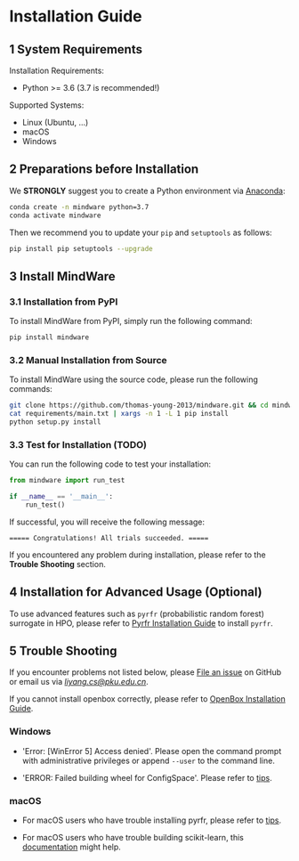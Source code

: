 # Installation Guide

## 1 System Requirements

Installation Requirements:
+ Python >= 3.6 (3.7 is recommended!)

Supported Systems:
+ Linux (Ubuntu, ...)
+ macOS
+ Windows

## 2 Preparations before Installation

We **STRONGLY** suggest you to create a Python environment via [Anaconda](https://www.anaconda.com/products/individual#Downloads):
```bash
conda create -n mindware python=3.7
conda activate mindware
```

Then we recommend you to update your `pip` and `setuptools` as follows:
```bash
pip install pip setuptools --upgrade
```

## 3 Install MindWare

### 3.1 Installation from PyPI

To install MindWare from PyPI, simply run the following command:

```bash
pip install mindware
```

### 3.2 Manual Installation from Source

To install MindWare using the source code, please run the following commands:

```bash
git clone https://github.com/thomas-young-2013/mindware.git && cd mindware
cat requirements/main.txt | xargs -n 1 -L 1 pip install
python setup.py install
```

### 3.3 Test for Installation (TODO)

You can run the following code to test your installation:

```python
from mindware import run_test

if __name__ == '__main__':
    run_test()
```

If successful, you will receive the following message:

```
===== Congratulations! All trials succeeded. =====
```

If you encountered any problem during installation, please refer to the **Trouble Shooting** section.

## 4 Installation for Advanced Usage (Optional)

To use advanced features such as `pyrfr` (probabilistic random forest) surrogate in HPO, 
please refer to [Pyrfr Installation Guide](./install_pyrfr.md) to install `pyrfr`.

## 5 Trouble Shooting

If you encounter problems not listed below, please [File an issue](https://github.com/thomas-young-2013/mindware/issues) 
on GitHub or email us via *liyang.cs@pku.edu.cn*.

If you cannot install openbox correctly, please refer to [OpenBox Installation Guide](https://open-box.readthedocs.io/en/latest/installation/installation_guide.html).

### Windows

+ 'Error: \[WinError 5\] Access denied'. Please open the command prompt with administrative privileges or 
append `--user` to the command line.

+ 'ERROR: Failed building wheel for ConfigSpace'. Please refer to [tips](./install_configspace_on_win_fix_vc.md).

### macOS

+ For macOS users who have trouble installing pyrfr, please refer to [tips](./install-pyrfr-on-macos.md).

+ For macOS users who have trouble building scikit-learn, this [documentation](./openmp_macos.md) might help. 
